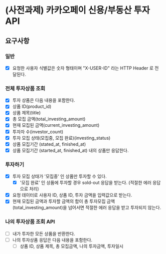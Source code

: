 # (사전과제) 카카오페이 신용/부동산 투자 API

## 요구사항
### 일반
- [x] 요청한 사용자 식별값은 숫자 형태이며 "X-USER-ID" 라는 HTTP Header 로 전달된다.

### 전체 투자상품 조회
- [x] 투자 상품은 다음 내용을 포함한다.
 - [x] 상품 ID(product_id)
 - [x] 상품 제목(title)
 - [x] 총 모집 금액(total_investing_amount)
 - [x] 현재 모집된 금액(current_investing_amount)
 - [x] 투자자 수(investor_count)
 - [x] 투자 모집 상태(모집중, 모집 완료)(investing_status)
 - [x] 상품 모집기간 (stated_at, finished_at)
- [x] 상품 모집기간 (started_at, finished_at) 내의 상품만 응답한다.

### 투자하기
- [x] 투자 모집 상태가 '모집중' 인 상품만 투자할 수 있다.
    - [x] '모집 완료' 인 상품에 투자할 경우 sold-out 응답을 받는다. (적절한 에러 응답으로 처리)
- [x] 요청 데이터로 사용자 ID, 상품 ID, 투자 금액을 입력값으로 받는다.
- [x] 현재 모집된 금액과 투자할 금액의 합이 총 투자모집 금액(total_investing_amount)을 넘어서면 적절한 에러 응답을 받고 투자되지 않는다.

### 나의 투자상품 조회 API
- [ ] 내가 투자한 모든 상품을 반환한다.
- [ ] 나의 투자상품 응답은 다음 내용을 포함한다.
  - [ ] 상품 ID, 상품 제목, 총 모집금액, 나의 투자금액, 투자일시
